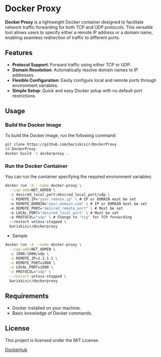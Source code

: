 
# Docker Proxy

**Docker Proxy** is a lightweight Docker container designed to facilitate network traffic forwarding for both TCP and UDP protocols. This versatile tool allows users to specify either a remote IP address or a domain name, enabling seamless redirection of traffic to different ports.

## Features

- **Protocol Support**: Forward traffic using either TCP or UDP.
- **Domain Resolution**: Automatically resolve domain names to IP addresses.
- **Flexible Configuration**: Easily configure local and remote ports through environment variables.
- **Simple Setup**: Quick and easy Docker setup with no default port restrictions.

## Usage

### Build the Docker Image

To build the Docker image, run the following command:

```bash
git clone https://github.com/bariskisir/DockerProxy
cd DockerProxy
docker build -t dockerproxy .
```

### Run the Docker Container

You can run the container specifying the required environment variables:


```bash
docker run -d --name docker-proxy \
  --cap-add=NET_ADMIN \
  -p desired_local_port:desired_local_port/udp \
  -e REMOTE_IP="your.remote.ip" \ # IP or DOMAIN must be set
  -e REMOTE_DOMAIN="your.domain.com" \ # IP or DOMAIN must be set
  -e REMOTE_PORT="desired_remote_port" \ # Must be set
  -e LOCAL_PORT="desired_local_port" \ # Must be set
  -e PROTOCOL="udp" \ # Change to "tcp" for TCP forwarding
  --restart unless-stopped \
  bariskisir/dockerproxy
```

-   Sample
```bash
docker run -d --name docker-proxy \
  --cap-add=NET_ADMIN \
  -p 1000:1000/udp \
  -e REMOTE_IP=1.1.1.1 \
  -e REMOTE_PORT=2000 \
  -e LOCAL_PORT=1000 \
  -e PROTOCOL="udp" \
  --restart unless-stopped \
  bariskisir/dockerproxy
```

## Requirements

-   Docker installed on your machine.
-   Basic knowledge of Docker commands.

## License

This project is licensed under the MIT License.

[Dockerhub](https://hub.docker.com/r/bariskisir/dockerproxy)
